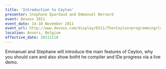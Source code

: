 ```yaml
---
title: 'Introduction to Ceylon'
presentor: Stephane Epardaud and Emmanuel Bernard
event: Devoxx 2011
event_date: 14-18 November 2011
event_url: http://www.devoxx.com/display/DV11/The+Ceylon+programming+language
location: Anvers, Belgium
effective_date: 20111118
---
```

Emmanuel and Stephane will introduce the main features of Ceylon, why you should care 
and also show botht he compiler and IDe progress via a live demo.